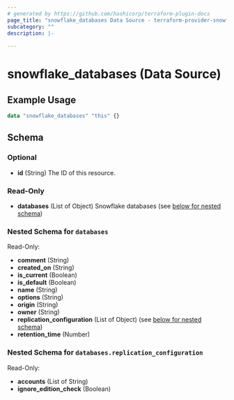 ```yaml
---
# generated by https://github.com/hashicorp/terraform-plugin-docs
page_title: "snowflake_databases Data Source - terraform-provider-snowflake"
subcategory: ""
description: |-
  
---
```


# snowflake_databases (Data Source)



## Example Usage

```terraform
data "snowflake_databases" "this" {}
```

<!-- schema generated by tfplugindocs -->
## Schema

### Optional

- **id** (String) The ID of this resource.

### Read-Only

- **databases** (List of Object) Snowflake databases (see [below for nested schema](#nestedatt--databases))

<a id="nestedatt--databases"></a>
### Nested Schema for `databases`

Read-Only:

- **comment** (String)
- **created_on** (String)
- **is_current** (Boolean)
- **is_default** (Boolean)
- **name** (String)
- **options** (String)
- **origin** (String)
- **owner** (String)
- **replication_configuration** (List of Object) (see [below for nested schema](#nestedobjatt--databases--replication_configuration))
- **retention_time** (Number)

<a id="nestedobjatt--databases--replication_configuration"></a>
### Nested Schema for `databases.replication_configuration`

Read-Only:

- **accounts** (List of String)
- **ignore_edition_check** (Boolean)


